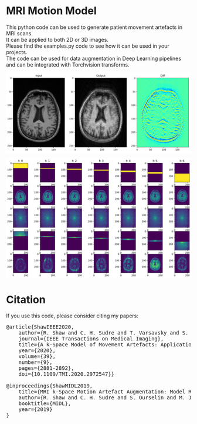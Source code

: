 # MRI Motion Model

This python code can be used to generate patient movement artefacts in MRI scans.\
It can be applied to both 2D or 3D images.\
Please find the examples.py code to see how it can be used in your projects.\
The code can be used for data augmentation in Deep Learning pipelines and can be integrated with Torchvision transforms.

![Screenshot](images/output.jpg)

![Screenshot](images/motions.jpg)

# Citation

If you use this code, please consider citing my papers:
<pre>
@article{ShawIEEE2020,
    author={R. Shaw and C. H. Sudre and T. Varsavsky and S. Ourselin and M. J. Cardoso},
    journal={IEEE Transactions on Medical Imaging},
    title={A k-Space Model of Movement Artefacts: Application to Segmentation Augmentation and Artefact Removal},
    year={2020},
    volume={39},
    number={9},
    pages={2881-2892},
    doi={10.1109/TMI.2020.2972547}}

@inproceedings{ShawMIDL2019,
    title={MRI k-Space Motion Artefact Augmentation: Model Robustness and Task-Specific Uncertainty},
    author={R. Shaw and C. H. Sudre and S. Ourselin and M. J. Cardoso},
    booktitle={MIDL},
    year={2019}
}
<pre>

